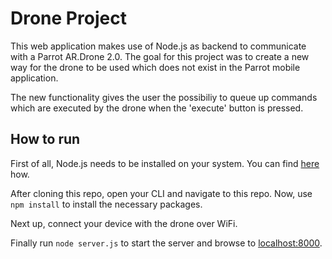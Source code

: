 # Drone Project

This web application makes use of Node.js as backend to communicate with a Parrot AR.Drone 2.0. The goal for this project was to create a new way for the drone to be used which does not exist in the Parrot mobile application.

The new functionality gives the user the possibiliy to queue up commands which are executed by the drone when the 'execute' button is pressed.

## How to run
First of all, Node.js needs to be installed on your system. You can find [here](https://phoenixnap.com/kb/install-node-js-npm-on-windows) how.

After cloning this repo, open your CLI and navigate to this repo. Now, use `npm install` to install the necessary packages.

Next up, connect your device with the drone over WiFi.

Finally run `node server.js` to start the server and browse to [localhost:8000](http://localhost:8000).